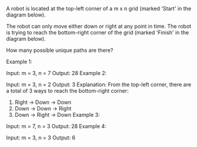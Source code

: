 A robot is located at the top-left corner of a m x n grid (marked 'Start' in the diagram below).

The robot can only move either down or right at any point in time. The robot is trying to reach the bottom-right corner of the grid (marked 'Finish' in the diagram below).

How many possible unique paths are there?

 

Example 1:


Input: m = 3, n = 7
Output: 28
Example 2:

Input: m = 3, n = 2
Output: 3
Explanation:
From the top-left corner, there are a total of 3 ways to reach the bottom-right corner:
1. Right -> Down -> Down
2. Down -> Down -> Right
3. Down -> Right -> Down
Example 3:

Input: m = 7, n = 3
Output: 28
Example 4:

Input: m = 3, n = 3
Output: 6